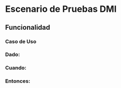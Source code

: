 # Escenario de Pruebas DMI

## Funcionalidad 

### Caso de Uso


### Dado: 


### Cuando:



### Entonces:

